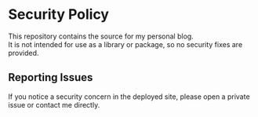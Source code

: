 # Security Policy

This repository contains the source for my personal blog.  
It is not intended for use as a library or package, so no security fixes are provided.

## Reporting Issues
If you notice a security concern in the deployed site, please open a private issue or contact me directly.
